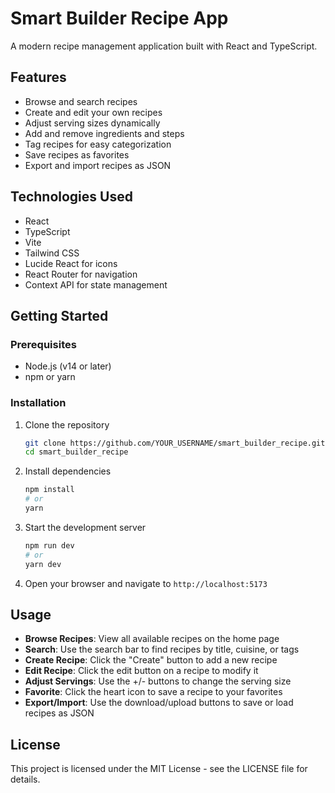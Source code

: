 # Smart Builder Recipe App

A modern recipe management application built with React and TypeScript.

## Features

- Browse and search recipes
- Create and edit your own recipes
- Adjust serving sizes dynamically
- Add and remove ingredients and steps
- Tag recipes for easy categorization
- Save recipes as favorites
- Export and import recipes as JSON

## Technologies Used

- React
- TypeScript
- Vite
- Tailwind CSS
- Lucide React for icons
- React Router for navigation
- Context API for state management

## Getting Started

### Prerequisites

- Node.js (v14 or later)
- npm or yarn

### Installation

1. Clone the repository
   ```bash
   git clone https://github.com/YOUR_USERNAME/smart_builder_recipe.git
   cd smart_builder_recipe
   ```

2. Install dependencies
   ```bash
   npm install
   # or
   yarn
   ```

3. Start the development server
   ```bash
   npm run dev
   # or
   yarn dev
   ```

4. Open your browser and navigate to `http://localhost:5173`

## Usage

- **Browse Recipes**: View all available recipes on the home page
- **Search**: Use the search bar to find recipes by title, cuisine, or tags
- **Create Recipe**: Click the "Create" button to add a new recipe
- **Edit Recipe**: Click the edit button on a recipe to modify it
- **Adjust Servings**: Use the +/- buttons to change the serving size
- **Favorite**: Click the heart icon to save a recipe to your favorites
- **Export/Import**: Use the download/upload buttons to save or load recipes as JSON

## License

This project is licensed under the MIT License - see the LICENSE file for details.
